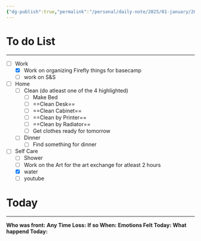 ```yaml
---
{"dg-publish":true,"permalink":"/personal/daily-note/2025/01-january/2025-01-07/","tags":["daily","20-25"]}
---
```






# To do List
---
- [ ] Work
	- [x] Work on organizing Firefly things for basecamp
	- [ ] work on S&S 
- [ ] Home
	- [ ] Clean (do atleast one of the 4 highlighted)
		- [ ] Make Bed
		- [ ] ==Clean Desk==
		- [ ] ==Clean Cabinet==
		- [ ] ==Clean by Printer== 
		- [ ] ==Clean by Radiator==
		- [ ] Get clothes ready for tomorrow
	- [ ] Dinner
		- [ ] Find something for dinner
- [ ] Self Care
	- [ ] Shower
	- [ ] Work on the Art for the art exchange for atleast 2 hours 
	- [x] water 
	- [ ] youtube

# Today
---
**Who was front:** 
**Any Time Loss:**
	**If so When:**
**Emotions Felt Today:**
**What happend Today:**
